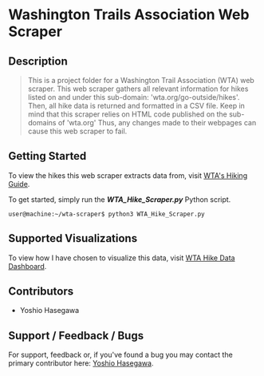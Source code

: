 # Washington Trails Association Web Scraper


## Description
> This is a project folder for a Washington Trail Association (WTA) web scraper.
> This web scraper gathers all relevant information for hikes listed on and under this sub-domain: 'wta.org/go-outside/hikes'.
> Then, all hike data is returned and formatted in a CSV file.
> Keep in mind that this scraper relies on HTML code published on the sub-domains of 'wta.org'
> Thus, any changes made to their webpages can cause this web scraper to fail.


## Getting Started
To view the hikes this web scraper extracts data from, visit [WTA's Hiking Guide](https://www.wta.org/go-outside/hikes).

To get started, simply run the **_WTA_Hike_Scraper.py_** Python script.

```console
user@machine:~/wta-scraper$ python3 WTA_Hike_Scraper.py
```

## Supported Visualizations
To view how I have chosen to visualize this data, visit [WTA Hike Data Dashboard](https://public.tableau.com/profile/yoshio.hasegawa#!/vizhome/WTA_Hike_Dash/WashingtonStateHikes).


## Contributors
* Yoshio Hasegawa


## Support / Feedback / Bugs
For support, feedback or, if you've found a bug you may contact the primary contributor here: [Yoshio Hasegawa](mailto:yoshio.seisuke.hasegawa@gmail.com).
